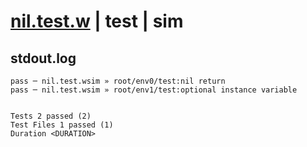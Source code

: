 # [nil.test.w](../../../../../examples/tests/valid/nil.test.w) | test | sim

## stdout.log
```log
pass ─ nil.test.wsim » root/env0/test:nil return                
pass ─ nil.test.wsim » root/env1/test:optional instance variable
 
 
Tests 2 passed (2)
Test Files 1 passed (1)
Duration <DURATION>
```

